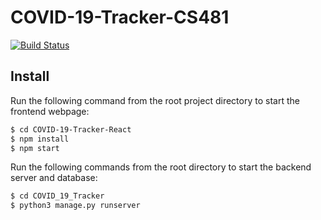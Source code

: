 # COVID-19-Tracker-CS481

[![Build Status](https://travis-ci.com/geoffreymeier/cs453-project2.svg?token=seeYqEhKQAwzasyLancE&branch=master)](https://travis-ci.com/geoffreymeier/cs453-project2)

## Install

Run the following command from the root project directory to start the frontend webpage:

``` bash
$ cd COVID-19-Tracker-React
$ npm install
$ npm start
```

Run the following commands from the root directory to start the backend server and database:

``` bash
$ cd COVID_19_Tracker
$ python3 manage.py runserver
```
